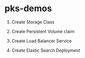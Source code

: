 # pks-demos

1. Create Storage Class

2. Create Persistent Volume claim

3. Create Load Balancer Service

4. Create Elastic Search Deployment
